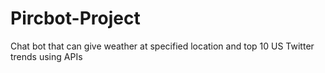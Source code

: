 # Pircbot-Project
Chat bot that can give weather at specified location and top 10 US Twitter trends using APIs
